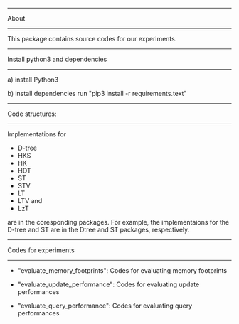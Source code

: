 
*******
 About 
*******
  
  This package contains source codes for our experiments. 


*********************************
 Install python3 and dependencies	 
*********************************
 
 a) install Python3
 
 b) install dependencies
    run "pip3 install -r requirements.text"
 

********************
Code structures:
********************
Implementations for 
- D-tree 
- HKS
- HK
- HDT
- ST 
- STV 
- LT 
- LTV and 
- LzT 

are in the coresponding packages.
For example, the implementaions for the D-tree and ST are in the Dtree and ST packages, respectively.

 
********************
Codes for experiments
********************

  
  - "evaluate_memory_footprints": Codes for evaluating memory footprints

  - "evaluate_update_performance": Codes for evaluating update performances
    
  - "evaluate_query_performance": Codes for evaluating query performances
  
